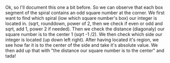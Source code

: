 Ok, so I'll document this one a bit before.
So we can observe that each box segment of the spiral contains an odd square number at the corner. We first want to find which spiral (iow which square number's box) our integer is located in. (sqrt, rounddown,  power of 2, then we  check if even or odd and sqrt, add 1, power 2 if needed). Then we check the distance (diagonaly) our square number is to the center 1 (sqrt -1 /2). We then check which side our integer is located (up down left right). After having located it's region, we see how far it is to the center of the side and take it's absolute value. We then add up that with "the distance our square number is to the center" and tada!
